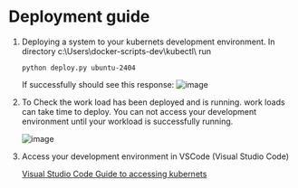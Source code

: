 # Deployment guide

1. Deploying a system to your kubernets development environment.
   In directory c:\Users<home directory>\docker-scripts-dev\kubectl\ run
   ```
   python deploy.py ubuntu-2404
   ```
   If successfully should see this response:
   ![image](https://github.com/user-attachments/assets/4a1deb60-9d6d-4a2a-b24f-b04463ffdc3c)

2. To Check the work load has been deployed and is running.
   work loads can take time to deploy.  You can not access your development environment until your workload is successfully running.
   
   ![image](https://github.com/user-attachments/assets/74ee5497-9aef-4a65-a12d-78451098208c)

   
3. Access your development environment in VSCode (Visual Studio Code)
   
   [Visual Studio Code Guide to accessing kubernets](./VSCodeUserGuide.md)
